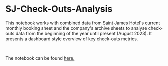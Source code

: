 # SJ-Check-Outs-Analysis

This notebook works with combined data from Saint James Hotel's current monthly booking sheet and the company's archive sheets to analyse check-outs data from the beginning of the year until present (August 2023). It presents a dashboard style overview of key check-outs metrics.

<br/>

The notebook can be found [here.](notebooks/SJ_check_outs_analysis.ipynb)
